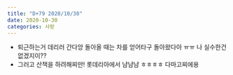 ```yaml
---
title: "D+79 2020/10/30"
date: 2020-10-30
categories: 사랑
---
```

- 퇴근하는거 데리러 간다앙 돌아올 때는 차를 얻어타구 돌아왔다아 ㅠㅠ 나 실수한건 없겠지이??
- 그러고 산책을 하려해찌만! 롯데리아에서 냠냠냠 ㅎㅎㅎㅎ 다마고찌에용 

